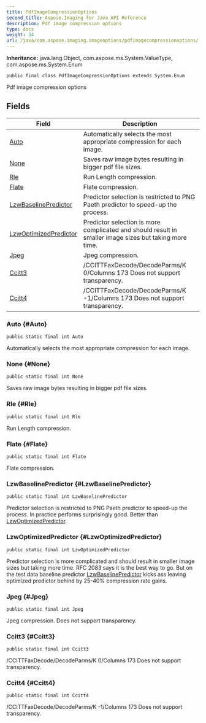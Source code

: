 ```yaml
---
title: PdfImageCompressionOptions
second_title: Aspose.Imaging for Java API Reference
description: Pdf image compression options
type: docs
weight: 34
url: /java/com.aspose.imaging.imageoptions/pdfimagecompressionoptions/
---
```

**Inheritance:**
java.lang.Object, com.aspose.ms.System.ValueType, com.aspose.ms.System.Enum
```
public final class PdfImageCompressionOptions extends System.Enum
```

Pdf image compression options
## Fields

| Field | Description |
| --- | --- |
| [Auto](#Auto) | Automatically selects the most appropriate compression for each image. |
| [None](#None) | Saves raw image bytes resulting in bigger pdf file sizes. |
| [Rle](#Rle) | Run Length compression. |
| [Flate](#Flate) | Flate compression. |
| [LzwBaselinePredictor](#LzwBaselinePredictor) | Predictor selection is restricted to PNG Paeth predictor to speed-up the process. |
| [LzwOptimizedPredictor](#LzwOptimizedPredictor) | Predictor selection is more complicated and should result in smaller image sizes but taking more time. |
| [Jpeg](#Jpeg) | Jpeg compression. |
| [Ccitt3](#Ccitt3) | /CCITTFaxDecode/DecodeParms/K 0/Columns 173 Does not support transparency. |
| [Ccitt4](#Ccitt4) | /CCITTFaxDecode/DecodeParms/K -1/Columns 173 Does not support transparency. |
### Auto {#Auto}
```
public static final int Auto
```


Automatically selects the most appropriate compression for each image.

### None {#None}
```
public static final int None
```


Saves raw image bytes resulting in bigger pdf file sizes.

### Rle {#Rle}
```
public static final int Rle
```


Run Length compression.

### Flate {#Flate}
```
public static final int Flate
```


Flate compression.

### LzwBaselinePredictor {#LzwBaselinePredictor}
```
public static final int LzwBaselinePredictor
```


Predictor selection is restricted to PNG Paeth predictor to speed-up the process. In practice performs surprisingly good. Better than [LzwOptimizedPredictor](../../com.aspose.imaging.imageoptions/pdfimagecompressionoptions\#LzwOptimizedPredictor).

### LzwOptimizedPredictor {#LzwOptimizedPredictor}
```
public static final int LzwOptimizedPredictor
```


Predictor selection is more complicated and should result in smaller image sizes but taking more time. RFC 2083 says it is the best way to go. But on the test data baseline predictor [LzwBaselinePredictor](../../com.aspose.imaging.imageoptions/pdfimagecompressionoptions\#LzwBaselinePredictor) kicks ass leaving optimized predictor behind by 25-40% compression rate gains.

### Jpeg {#Jpeg}
```
public static final int Jpeg
```


Jpeg compression. Does not support transparency.

### Ccitt3 {#Ccitt3}
```
public static final int Ccitt3
```


/CCITTFaxDecode/DecodeParms/K 0/Columns 173 Does not support transparency.

### Ccitt4 {#Ccitt4}
```
public static final int Ccitt4
```


/CCITTFaxDecode/DecodeParms/K -1/Columns 173 Does not support transparency.

